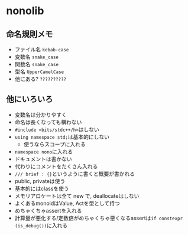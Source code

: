 # nonolib

## 命名規則メモ
- ファイル名 `kebab-case`
- 変数名     `snake_case`
- 関数名     `snake_case`
- 型名       `UpperCamelCase`
- 他にある?  `??????????`

## 他にいろいろ
- 変数名は分かりやすく
- 命名は長くなっても構わない
- `#include <bits/stdc++/h>`はしない
- `using namespace std;`は基本的にしない
  - 使うならスコープに入れる
- `namespace nono`に入れる
- ドキュメントは書かない
- 代わりにコメントをたくさん入れる
- `/// brief : {}`というように書くと概要が書かれる
- public, privateは使う
- 基本的にはclassを使う
- メモリアロケートは全て new で, deallocateはしない
- よくあるmonoidはValue, Actを型として持つ
- めちゃくちゃassertを入れる
- 計算量が悪化する/定数倍がめちゃくちゃ悪くなるassertは`if constexpr (is_debug())`に入れる
